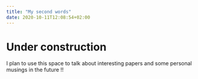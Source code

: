 ```yaml
---
title: "My second words"
date: 2020-10-11T12:08:54+02:00
---
```

# Under construction

I plan to use this space to talk about interesting papers and some personal musings in the future !!
